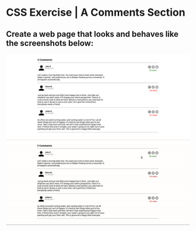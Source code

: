 # CSS Exercise | A Comments Section
## Create a web page that looks and behaves like the screenshots below:
![CSS Exercise - Preview](./design/preview.png)
![CSS Exercise - Preview](./design/preview2.gif)
